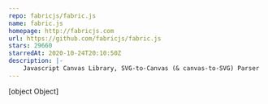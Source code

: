 ```yaml
---
repo: fabricjs/fabric.js
name: fabric.js
homepage: http://fabricjs.com
url: https://github.com/fabricjs/fabric.js
stars: 29660
starredAt: 2020-10-24T20:10:50Z
description: |-
    Javascript Canvas Library, SVG-to-Canvas (& canvas-to-SVG) Parser
---
```


[object Object]
